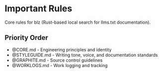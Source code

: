 # Important Rules

Core rules for blz (Rust-based local search for llms.txt documentation).

## Priority Order

- @CORE.md - Engineering principles and identity
- @STYLEGUIDE.md - Writing tone, voice, and documentation standards
- @GRAPHITE.md - Source control guidelines
- @WORKLOGS.md - Work logging and tracking
